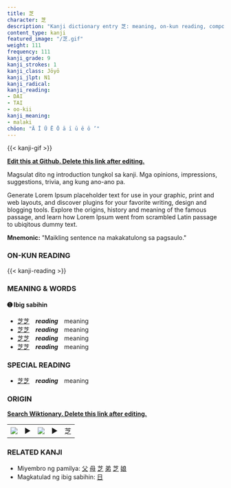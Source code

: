 ```yaml
---
title: 芝
character: 芝
description: "Kanji dictionary entry 芝: meaning, on-kun reading, compounds, origin, related kanji"
content_type: kanji
featured_image: "/芝.gif"
weight: 111
frequency: 111
kanji_grade: 9
kanji_strokes: 1
kanji_class: Jōyō
kanji_jlpt: N1
kanji_radical: 
kanji_reading: 
- DAI
- TAI
- oo-kii
kanji_meaning:
- malaki
chōon: "Ā Ī Ū Ē Ō ā ī ū ē ō ’"
---
```

[//]: # (Don't edit the line below. Kanji animated GIF code is automatically generated.)
{{< kanji-gif >}}

[//]: # (Edit below this line.)

**[Edit this at Github. Delete this link after editing.](https://github.com/tim0g/tim/tree/main/content/kanji/芝/index.md)**

Magsulat dito ng introduction tungkol sa kanji. Mga opinions, impressions, suggestions, trivia, ang kung ano-ano pa.

Generate Lorem Ipsum placeholder text for use in your graphic, print and web layouts, and discover plugins for your favorite writing, design and blogging tools. Explore the origins, history and meaning of the famous passage, and learn how Lorem Ipsum went from scrambled Latin passage to ubiqitous dummy text.
 
**Mnemonic:** "Maikling sentence na makakatulong sa pagsaulo."

### ON-KUN READING

[//]: # (Don't edit the line below. ON-KUN READING code is automatically generated.)
{{< kanji-reading >}}

### MEANING & WORDS

#### ➊ **Ibig sabihin**
  - [芝](../芝)[芝](../芝)　***reading***　meaning
  - [芝](../芝)[芝](../芝)　***reading***　meaning
  - [芝](../芝)[芝](../芝)　***reading***　meaning
  - [芝](../芝)[芝](../芝)　***reading***　meaning

### SPECIAL READING
  - [芝](../芝)[芝](../芝)　***reading***　meaning

### ORIGIN

**[Search Wiktionary. Delete this link after editing.](https://wiktionary.org/wiki/芝)**
<table class="kanji-table"><tr><td>
<img src="60px-芝-bronze.svg.png">
</td><td>▶</td><td>
<img src="60px-芝-oracle.svg.png">
</td><td>▶</td>
<td class="kanji-origin">芝</td>
</tr></table>

### RELATED KANJI
- Miyembro ng pamilya: [父](../父) [母](../母) [芝](../芝) [弟](../弟) [芝](../芝) [娘](../娘)
- Magkatulad ng ibig sabihin: [日](../日)

